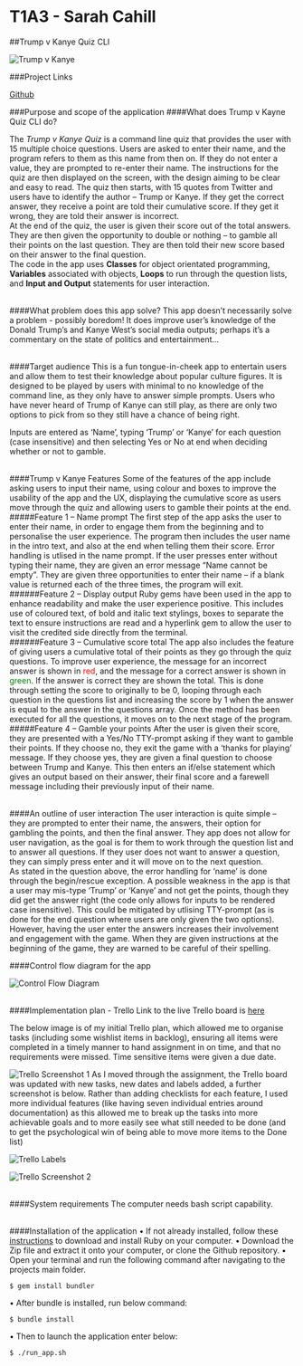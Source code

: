 # T1A3 - Sarah Cahill

##Trump v Kanye Quiz CLI

![Trump v Kanye](images/west_trump.png)

###Project Links

[Github](https://github.com/sarcah/T1A3)

###Purpose and scope of the application
####What does Trump v Kayne Quiz CLI do?

The *Trump v Kanye Quiz* is a command line quiz that provides the user with 15 multiple choice questions. Users are asked to enter their name, and the program refers to them as this name from then on. If they do not enter a value, they are prompted to re-enter their name. The instructions for the quiz are then displayed on the screen, with the design aiming to be clear and easy to read. The quiz then starts, with 15 quotes from Twitter and users have to identify the author – Trump or Kanye. If they get the correct answer, they receive a point are told their cumulative score. If they get it wrong, they are told their answer is incorrect.<br>
At the end of the quiz, the user is given their score out of the total answers. They are then given the opportunity to double or nothing – to gamble all their points on the last question. They are then told their new score based on their answer to the final question.<br>
The code in the app uses **Classes** for object orientated programming, **Variables** associated with objects, **Loops** to run through the question lists, and **Input and Output** statements for user interaction.<br><br>

####What problem does this app solve? 
This app doesn’t necessarily solve a problem - possibly boredom! It does improve user’s knowledge of the Donald Trump’s and Kanye West’s social media outputs; perhaps it’s a commentary on the state of politics and entertainment…<br><br>

####Target audience 
This is a fun tongue-in-cheek app to entertain users and allow them to test their knowledge about popular culture figures. It is designed to be played by users with minimal to no knowledge of the command line, as they only have to answer simple prompts. Users who have never heard of Trump of Kanye can still play, as there are only two options to pick from so they still have a chance of being right.

Inputs are entered as ‘Name’, typing ‘Trump’ or ‘Kanye’ for each question (case insensitive) and then selecting Yes or No at end when deciding whether or not to gamble.<br><br>

####Trump v Kanye Features
Some of the features of the app include asking users to input their name, using colour and boxes to improve the usability of the app and the UX, displaying the cumulative score as users move through the quiz and allowing users to gamble their points at the end.<br>
#####Feature 1 – Name prompt
The first step of the app asks the user to enter their name, in order to engage them from the beginning and to personalise the user experience. The program then includes the user name in the intro text, and also at the end when telling them their score. Error handling is utlised in the name prompt. If the user presses enter without typing their name, they are given an error message “Name cannot be empty”. They are given three opportunities to enter their name – if a blank value is returned each of the three times, the program will exit.<br>
######Feature 2 – Display output
Ruby gems have been used in the app to enhance readability and make the user experience positive. This includes use of coloured text, of bold and italic text stylings, boxes to separate the text to ensure instructions are read and a hyperlink gem to allow the user to visit the credited side directly from the terminal.<br>
######Feature 3 – Cumulative score total
The app also includes the feature of giving users a cumulative total of their points as they go through the quiz questions. To improve user experience, the message for an incorrect answer is shown in <span style="color:red">red</span>, and the message for a correct answer is shown in <span style="color:green">green</span>. If the answer is correct they are shown the total. This is done through setting the score to originally to be 0, looping through each question in the questions list and increasing the score by 1 when the answer is equal to the answer in the questions array. Once the method has been executed for all the questions, it moves on to the next stage of the program.<br>
#####Feature 4 – Gamble your points
After the user is given their score, they are presented with a Yes/No TTY-prompt asking if they want to gamble their points. If they choose no, they exit the game with a ‘thanks for playing’ message. If they choose yes, they are given a final question to choose between Trump and Kanye. This then enters an if/else statement which gives an output based on their answer, their final score and a farewell message including their previously input of their name.<br><br>

####An outline of user interaction
The user interaction is quite simple – they are prompted to enter their name, the answers, their option for gambling the points, and then the final answer. They app does not allow for user navigation, as the goal is for them to work through the question list and to answer all questions. If they user does not want to answer a question, they can simply press enter and it will move on to the next question. <br> 
As stated in the question above, the error handling for ‘name’ is done through the begin/rescue exception. A possible weakness in the app is that a user may mis-type ‘Trump’ or ‘Kanye’ and not get the points, though they did get the answer right (the code only allows for inputs to be rendered case insensitive). This could be mitigated by utlising TTY-prompt (as is done for the end question where users are only given the two options). However, having the user enter the answers increases their involvement and engagement with the game. When they are given instructions at the beginning of the game, they are warned to be careful of their spelling.

####Control flow diagram for the app

![Control Flow Diagram](images/cfd.png)<br><br>

####Implementation plan - Trello
Link to the live Trello board is [here](https://trello.com/b/eNz0zVIf/t1a3)

The below image is of my initial Trello plan, which allowed me to organise tasks (including some wishlist items in backlog), ensuring all items were completed in a timely manner to hand assignment in on time, and that no requirements were missed. Time sensitive items were given a due date. 

![Trello Screenshot 1](images/trello1.png)
As I moved through the assignment, the Trello board was updated with new tasks, new dates and labels added, a further screenshot is below. Rather than adding checklists for each feature, I used more individual features (like having seven individual entries around documentation) as this allowed me to break up the tasks into more achievable goals and to more easily see what still needed to be done (and to get the psychological win of being able to move more items to the Done list)

![Trello Labels](images/labels.png)

![Trello Screenshot 2](images/trello2.png)<br><br>

####System requirements
The computer needs bash script capability.<br><br>

####Installation of the application
•	If not already installed, follow these [instructions](https://www.ruby-lang.org/en/documentation/installation/) to download and install Ruby on your computer.
•	Download the Zip file and extract it onto your computer, or clone the Github repository.
•	Open your terminal and run the following command after navigating to the projects main folder.
```
$ gem install bundler
```
•	After bundle is installed, run below command:
```
$ bundle install
```
•	Then to launch the application enter below:
```
$ ./run_app.sh
```
